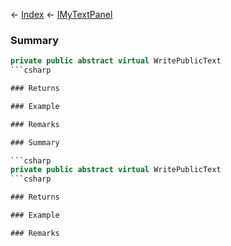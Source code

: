 ← [Index](Api-Index) ← [IMyTextPanel](Sandbox.ModAPI.Ingame.IMyTextPanel)

### Summary

```csharp
private public abstract virtual WritePublicText
```csharp

### Returns

### Example

### Remarks

### Summary

```csharp
private public abstract virtual WritePublicText
```csharp

### Returns

### Example

### Remarks

